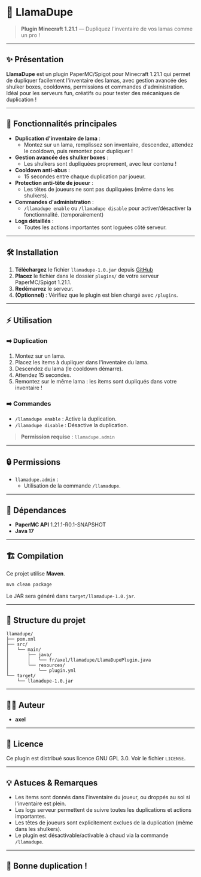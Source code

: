 # 🦙 LlamaDupe

> **Plugin Minecraft 1.21.1** — Dupliquez l'inventaire de vos lamas comme un pro !

---

## ✨ Présentation

**LlamaDupe** est un plugin PaperMC/Spigot pour Minecraft 1.21.1 qui permet de dupliquer facilement l'inventaire des lamas, avec gestion avancée des shulker boxes, cooldowns, permissions et commandes d'administration. Idéal pour les serveurs fun, créatifs ou pour tester des mécaniques de duplication !

---

## 🚀 Fonctionnalités principales

- **Duplication d'inventaire de lama** :
  - Montez sur un lama, remplissez son inventaire, descendez, attendez le cooldown, puis remontez pour dupliquer !
- **Gestion avancée des shulker boxes** :
  - Les shulkers sont dupliquées proprement, avec leur contenu !
- **Cooldown anti-abus** :
  - 15 secondes entre chaque duplication par joueur.
- **Protection anti-tête de joueur** :
  - Les têtes de joueurs ne sont pas dupliquées (même dans les shulkers).
- **Commandes d'administration** :
  - `/llamadupe enable` ou `/llamadupe disable` pour activer/désactiver la fonctionnalité. (temporairement)
- **Logs détaillés** :
  - Toutes les actions importantes sont loguées côté serveur.

---

## 🛠️ Installation

1. **Téléchargez** le fichier `llamadupe-1.0.jar` depuis [GitHub](https://github.com/arockenbauer/llamadupe/releases)
2. **Placez** le fichier dans le dossier `plugins/` de votre serveur PaperMC/Spigot 1.21.1.
3. **Redémarrez** le serveur.
4. **(Optionnel)** : Vérifiez que le plugin est bien chargé avec `/plugins`.

---

## ⚡ Utilisation

### ➡️ Duplication
1. Montez sur un lama.
2. Placez les items à dupliquer dans l'inventaire du lama.
3. Descendez du lama (le cooldown démarre).
4. Attendez 15 secondes.
5. Remontez sur le même lama : les items sont dupliqués dans votre inventaire !

### ➡️ Commandes
- `/llamadupe enable` : Active la duplication.
- `/llamadupe disable` : Désactive la duplication.

> **Permission requise** : `llamadupe.admin`

---

## 🔒 Permissions

- `llamadupe.admin` :
  - Utilisation de la commande `/llamadupe`.

---

## 🧩 Dépendances

- **PaperMC API** 1.21.1-R0.1-SNAPSHOT
- **Java 17**

---

## 🏗️ Compilation

Ce projet utilise **Maven**.

```bash
mvn clean package
```

Le JAR sera généré dans `target/llamadupe-1.0.jar`.

---

## 📁 Structure du projet

```
llamadupe/
├── pom.xml
├── src/
│   └── main/
│       ├── java/
│       │   └── fr/axel/llamadupe/LlamaDupePlugin.java
│       └── resources/
│           └── plugin.yml
└── target/
    └── llamadupe-1.0.jar
```

---

## 👨‍💻 Auteur

- **axel**

---

## 📝 Licence

Ce plugin est distribué sous licence GNU GPL 3.0. Voir le fichier `LICENSE`.

---

## 💡 Astuces & Remarques

- Les items sont donnés dans l'inventaire du joueur, ou droppés au sol si l'inventaire est plein.
- Les logs serveur permettent de suivre toutes les duplications et actions importantes.
- Les têtes de joueurs sont explicitement exclues de la duplication (même dans les shulkers).
- Le plugin est désactivable/activable à chaud via la commande `/llamadupe`.

---

## 🦙 Bonne duplication !
